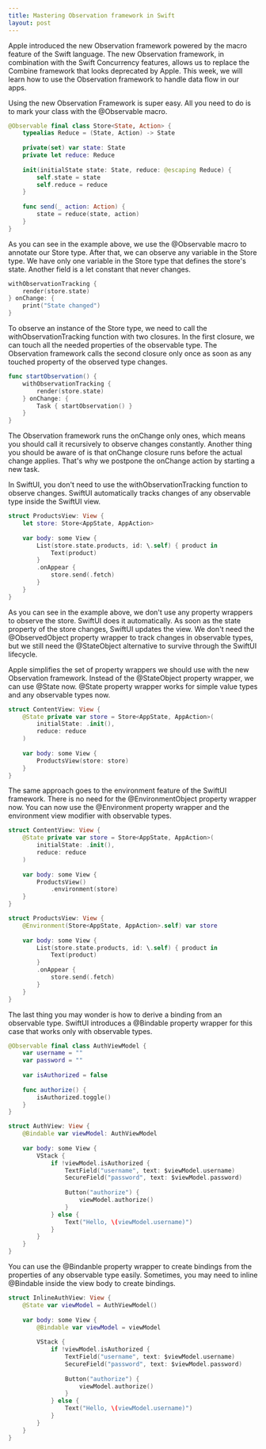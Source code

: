 ```yaml
---
title: Mastering Observation framework in Swift
layout: post
---
```


Apple introduced the new Observation framework powered by the macro feature of the Swift language. The new Observation framework, in combination with the Swift Concurrency features, allows us to replace the Combine framework that looks deprecated by Apple. This week, we will learn how to use the Observation framework to handle data flow in our apps.

Using the new Observation Framework is super easy. All you need to do is to mark your class with the @Observable macro.

```swift
@Observable final class Store<State, Action> {
    typealias Reduce = (State, Action) -> State
    
    private(set) var state: State
    private let reduce: Reduce
    
    init(initialState state: State, reduce: @escaping Reduce) {
        self.state = state
        self.reduce = reduce
    }
    
    func send(_ action: Action) {
        state = reduce(state, action)
    }
}
```

As you can see in the example above, we use the @Observable macro to annotate our Store type. After that, we can observe any variable in the Store type. We have only one variable in the Store type that defines the store's state. Another field is a let constant that never changes.

```swift
withObservationTracking {
    render(store.state)
} onChange: {
    print("State changed")
}
```

To observe an instance of the Store type, we need to call the withObservationTracking function with two closures. In the first closure, we can touch all the needed properties of the observable type. The Observation framework calls the second closure only once as soon as any touched property of the observed type changes.

```swift
func startObservation() {
    withObservationTracking {
        render(store.state)
    } onChange: {
        Task { startObservation() }
    }
}
```

The Observation framework runs the onChange only ones, which means you should call it recursively to observe changes constantly. Another thing you should be aware of is that onChange closure runs before the actual change applies. That's why we postpone the onChange action by starting a new task.

In SwiftUI, you don't need to use the withObservationTracking function to observe changes. SwiftUI automatically tracks changes of any observable type inside the SwiftUI view.

```swift
struct ProductsView: View {
    let store: Store<AppState, AppAction>
    
    var body: some View {
        List(store.state.products, id: \.self) { product in
            Text(product)
        }
        .onAppear {
            store.send(.fetch)
        }
    }
}
```

As you can see in the example above, we don't use any property wrappers to observe the store. SwiftUI does it automatically. As soon as the state property of the store changes, SwiftUI updates the view. We don't need the @ObservedObject property wrapper to track changes in observable types, but we still need the @StateObject alternative to survive through the SwiftUI lifecycle.

Apple simplifies the set of property wrappers we should use with the new Observation framework. Instead of the @StateObject property wrapper, we can use @State now. @State property wrapper works for simple value types and any observable types now.

```swift
struct ContentView: View {
    @State private var store = Store<AppState, AppAction>(
        initialState: .init(),
        reduce: reduce
    )
    
    var body: some View {
        ProductsView(store: store)
    }
}
```

The same approach goes to the environment feature of the SwiftUI framework. There is no need for the @EnvironmentObject property wrapper now. You can now use the @Environment property wrapper and the environment view modifier with observable types.

```swift
struct ContentView: View {
    @State private var store = Store<AppState, AppAction>(
        initialState: .init(),
        reduce: reduce
    )
    
    var body: some View {
        ProductsView()
            .environment(store)
    }
}

struct ProductsView: View {
    @Environment(Store<AppState, AppAction>.self) var store
    
    var body: some View {
        List(store.state.products, id: \.self) { product in
            Text(product)
        }
        .onAppear {
            store.send(.fetch)
        }
    }
}
```

The last thing you may wonder is how to derive a binding from an observable type. SwiftUI introduces a @Bindable property wrapper for this case that works only with observable types.

```swift
@Observable final class AuthViewModel {
    var username = ""
    var password = ""
    
    var isAuthorized = false
    
    func authorize() {
        isAuthorized.toggle()
    }
}

struct AuthView: View {
    @Bindable var viewModel: AuthViewModel
    
    var body: some View {
        VStack {
            if !viewModel.isAuthorized {
                TextField("username", text: $viewModel.username)
                SecureField("password", text: $viewModel.password)
                
                Button("authorize") {
                    viewModel.authorize()
                }
            } else {
                Text("Hello, \(viewModel.username)")
            }
        }
    }
}
```

You can use the @Bindanble property wrapper to create bindings from the properties of any observable type easily. Sometimes, you may need to inline @Bindable inside the view body to create bindings.

```swift
struct InlineAuthView: View {
    @State var viewModel = AuthViewModel()
    
    var body: some View {
        @Bindable var viewModel = viewModel
        
        VStack {
            if !viewModel.isAuthorized {
                TextField("username", text: $viewModel.username)
                SecureField("password", text: $viewModel.password)
                
                Button("authorize") {
                    viewModel.authorize()
                }
            } else {
                Text("Hello, \(viewModel.username)")
            }
        }
    }
}
```
